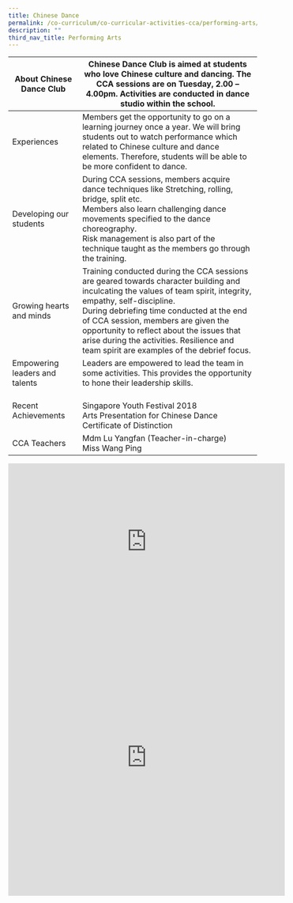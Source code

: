 ```yaml
---
title: Chinese Dance
permalink: /co-curriculum/co-curricular-activities-cca/performing-arts/chinese-dance
description: ""
third_nav_title: Performing Arts
---
```

<table class="tg">
<thead>
  <tr>
    <th class="tg-pi8q">About Chinese Dance Club</th>
    <th class="tg-brl1">Chinese Dance Club is aimed at students who love Chinese culture and dancing. The CCA sessions are on Tuesday, 2.00 – 4.00pm. Activities are conducted in dance studio within the school.</th>
  </tr>
</thead>
<tbody>
  <tr>
    <td class="tg-pi8q">Experiences</td>
    <td class="tg-brl1">Members get the opportunity to go on a learning journey once a year. We will bring students out to watch performance which related to Chinese culture and dance elements. Therefore, students will be able to be more confident to dance.</td>
  </tr>
  <tr>
    <td class="tg-pi8q">Developing our students</td>
    <td class="tg-brl1">During CCA sessions, members acquire dance techniques like Stretching, rolling, bridge, split etc. <br>Members also learn challenging dance movements specified to the dance choreography. <br>Risk management is also part of the technique taught as the members go through the training. </td>
  </tr>
  <tr>
    <td class="tg-pi8q">Growing hearts and minds</td>
    <td class="tg-brl1">Training conducted during the CCA sessions are geared towards character building and inculcating the values of team spirit, integrity, empathy, self-discipline. <br>During debriefing time conducted at the end of CCA session, members are given the opportunity to reflect about the issues that arise during the activities. Resilience and team spirit are examples of the debrief focus. </td>
  </tr>
  <tr>
    <td class="tg-pi8q">Empowering leaders and talents</td>
    <td class="tg-brl1">Leaders are empowered to lead the team in some activities. This provides the opportunity to hone their leadership skills.</td>
  </tr>
  <tr>
    <td class="tg-pi8q">Recent Achievements</td>
    <td class="tg-brl1"><br>Singapore Youth Festival 2018 <br>Arts Presentation for Chinese Dance<br>Certificate of Distinction<br></td>
  </tr>
  <tr>
    <td class="tg-pi8q">CCA Teachers</td>
    <td class="tg-brl1">Mdm Lu Yangfan (Teacher-in-charge)<br>Miss Wang Ping</td>
  </tr>
</tbody>
</table>

<iframe allowfullscreen="" allow="accelerometer; autoplay; clipboard-write; encrypted-media; gyroscope; picture-in-picture" frameborder="0" title="YouTube video player" src="https://www.youtube.com/embed/eP_EwWEpeos" height="315" width="560"></iframe>

<iframe allowfullscreen="true" height="560" width="560" frameborder="0" src="https://docs.google.com/presentation/d/e/2PACX-1vS-Qgy3IK5foK2EdmAemwI_oSvFW8gGs5JT1uVrJz0eUIYnfxBKojy2igjYj01auzQR74NfFZPtJ2Bi/embed?start=true&amp;loop=true&amp;delayms=3000"></iframe>
